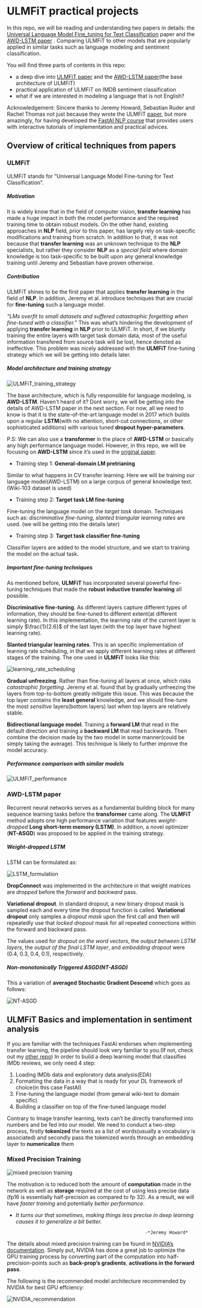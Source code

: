 # ULMFiT practical projects

In this repo, we will be reading and understanding two papers in details: the [Universal Language Model Fine_tuning for Text Classification](https://arxiv.org/abs/1801.06146) paper and the [AWD-LSTM paper](https://arxiv.org/pdf/1708.02182.pdf) . Comparing ULMFiT to other models that are popularly applied in similar tasks such as language modeling and sentiment classification.

You will find three parts of contents in this repo:

*   a deep dive into [ULMFiT paper](https://arxiv.org/abs/1801.06146) and the [AWD-LSTM paper](https://arxiv.org/pdf/1708.02182.pdf)(the base architecture of ULMFiT)
*   practical application of ULMFiT on IMDB sentiment classification
*   what if we are interested in modeling a language that is not English?

Acknowledgement: Sincere thanks to Jeremy Howard, Sebastian Ruder and Rachel Thomas not just because they wrote the ULMFiT [paper](https://arxiv.org/abs/1801.06146), but more amazingly, for having developed the [FastAI NLP course](https://www.youtube.com/watch?v=cce8ntxP_XI&list=PLtmWHNX-gukKocXQOkQjuVxglSDYWsSh9) that provides users with interactive tutorials of implementation and practical advices.

## Overview of critical techniques from papers

### ULMFiT

ULMFiT stands for “Universal Language Model Fine-tuning for Text Classification”. 

##### Motivation

It is widely know that in the field of computer vision, **transfer learning** has made a huge impact in both the model performance and the required training time to obtain robust models. On the other hand, existing approaches in **NLP** field, prior to this paper, has largely rely on task-specific modifications and training from scratch. In addition to that, it was not because that **transfer learning** was an unknown technique to the **NLP** specialists, but rather they consider **NLP** as a *special field* where domain knowledge is too task-specific to be built upon any general knowledge training until Jeremy and Sebastian have proven otherwise.

##### Contribution

ULMFiT shines to be the first paper that applies **transfer learning** in the field of **NLP**. In addition, Jeremy et al. introduce techniques that are crucial for **fine-tuning** such a language model.

*“LMs overfit to small datasets and suffered catastrophic forgetting when fine-tuned with a classifier.”* This was what’s hindering the development of applying **transfer learning** in **NLP** prior to ULMFiT. In short, if we bluntly training the entire layers with target task domain data, most of the useful information transfered from source task will be lost, hence denoted as ineffective. This problem was nicely addressed with the **ULMFiT** fine-tuning strategy which we will be getting into details later.

##### Model architecture and training strategy

![ULMFiT_training_strategy](images/ULMFiT_training_strategy.png)

The base architecture, which is fully responsible for language modeling, is **AWD-LSTM**. Haven’t heard of it? Dont worry, we will be getting into the details of AWD-LSTM paper in the next section. For now, all we need to know is that it is the state-of-the-art language model in 2017 which builds upon a regular **LSTM**(with no attention, short-cut connections, or other sophisticated additions) with various tuned **dropout hyper-parameters**. 

P.S: We can also use a **transformer** in the place of **AWD-LSTM** or basically any high performance language model. However, in this repo, we will be focusing on **AWD-LSTM** since it’s used in the [original paper](https://arxiv.org/pdf/1801.06146.pdf). 

*   Training step 1: **General-domain LM pretrianing**

Similar to what happens in CV transfer learning. Here we will be training our language model(AWD-LSTM) on a large corpus of general knowledge text. (Wiki-103 dataset is used)

*   Training step 2: **Target task LM fine-tuning**

Fine-tuning the language model on the *target task* domain. Techniques such as: *discriminative fine-tuning*, *slanted triangular learning rates* are used. (we will be getting into the details later)

*   Training step 3: **Target task classifier fine-tuning**

Classifier layers are added to the model structure, and we start to training the model on the actual task.

##### Important fine-tuning techniques

As mentioned before, **ULMFiT** has incorporated several powerful fine-tuning techniques that made the **robust inductive transfer learning** all possible.

**Discriminative fine-tuning**. As different layers capture different types of information, they should be fine-tuned to different extent(at different learning rate). In this implementation, the learning rate of the current layer is simply $\frac{1}{2.6}$ of the last layer.(with the top layer have highest learning rate).

**Slanted triangular learning rates**. This is an specific implementation of learning rate scheduling, in that we apply different learning rates at different stages of the training. The one used in **ULMFiT** looks like this:

![learning_rate_scheduling](images/learning_rate_scheduling.png)

**Gradual unfreezing**. Rather than fine-tuning all layers at once, which risks *catastrophic forgetting*. Jeremy et al. found that by gradually unfreezing the layers from top-to-bottom greatly mitigate this issue. This was because the top layer contains the **least general** knowledge, and we should fine-tune the most *sensitive* layers(bottom layers) last when top layers are relatively stable.

**Bidirectional language model**. Training a **forward LM** that read in the default direction and training a **backward LM** that read backwards. Then combine the decision made by the two model in some manner(could be simply taking the average). This technique is likely to further improve the model accuracy.

##### Performance comparison with similar models

![ULMFiT_performance](images/ULMFiT_performance.png)



### AWD-LSTM paper

Recurrent neural networks serves as a fundamental building block for many sequence learning tasks before the **transformer** came along. The **ULMFiT** method adopts one high performance variation that features *weight-dropped* **Long short-term memory (LSTM)**. In addition, a novel optimizer (**NT-ASGD**) was proposed to be applied in the training strategy.

##### Weight-dropped LSTM

LSTM can be formulated as:

![LSTM_formulation](images/LSTM_formulation.png)

**DropConnect** was implemented in the architecture in that weight matrices are *dropped* before the *forward* and *backward* pass.

**Variational dropout**. In standard dropout, a new binary dropout mask is sampled each and every time the dropout function is called. **Variational dropout** only samples a *dropout mask* upon the first call and then will repeatedly use that *locked dropout* mask for all repeated connections within the forward and backward pass.

The values used for *dropout on the word vectors*, the *output between LSTM layers*, the *output of the final LSTM layer*, and *embedding dropout* were (0.4, 0.3, 0.4, 0.1), respectively.

##### Non-monotonically Triggered ASGD(NT-ASGD)

This a variation of **averaged Stochastic Gradient Descend** which goes as follows:

![NT-ASGD](images/NT-ASGD.png)



## ULMFiT Basics and implementation in sentiment analysis

If you are familiar with the techniques FastAI endorses when implementing transfer learning, the pipeline should look very familiar to you.(If not, check out my [other repo](https://github.com/Sylar257/Skin-cancer-detection-with-stacking)) In order to build a deep learning model that classifies IMDb reviews, we only need 4 step:

1.  Loading IMDb data and exploratory data analysis(EDA)
2.  Formatting the data in a way that is ready for your DL framework of choice(in this case FastAI)
3.  Fine-tuning the language model (from general wiki-text to domain specific)
4.  Building a classifier on top of the fine-tuned language model

Contrary to Image transfer learning, texts can’t be directly transformed into numbers and be fed into our model. We need to conduct a two-step process, firstly **tokenized** the texts as a list of words(usually a vocabulary is associated) and secondly pass the tokenized words through an embedding layer to **numericalize** them

### Mixed Precision Training

![mixed precision training](images/mixed_precision_training.png)

The motivation is to reduced both the amount of **computation** made in the network as well as **storage** required at the cost of using less precise data (fp16 is essentially half-precision as compared to fp 32). As a result, we will have *faster training* and potentially *better performance*.

*   *It turns our that  sometimes, making things less precise in deep learning causes it to generalize a bit better.*

    													-*Jeremy Howard*

The details about mixed precision training can be found in [NVIDIA’s documentation](https://docs.nvidia.com/deeplearning/sdk/mixed-precision-training/index.html). Simply put, NVIDIA has done a great job to optimize the GPU training process by converting part of the computation into half-precision-points such as **back-prop’s gradients**, **activations in the forward pass**.

The following is the recommended model architecture recommended by NVIDIA for best GPU effciency:

![NVIDIA_recommendation](images/NVIDIA_recommendation.png)